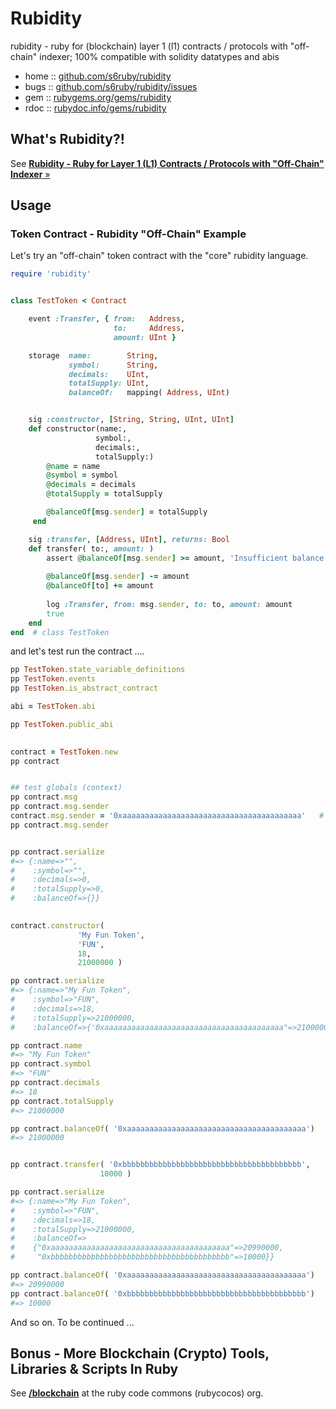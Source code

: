 # Rubidity 

rubidity - ruby for (blockchain) layer 1 (l1) contracts / protocols with "off-chain" indexer; 100% compatible with solidity datatypes and abis


* home  :: [github.com/s6ruby/rubidity](https://github.com/s6ruby/rubidity)
* bugs  :: [github.com/s6ruby/rubidity/issues](https://github.com/s6ruby/rubidity/issues)
* gem   :: [rubygems.org/gems/rubidity](https://rubygems.org/gems/rubidity)
* rdoc  :: [rubydoc.info/gems/rubidity](http://rubydoc.info/gems/rubidity)




## What's Rubidity?!

See [**Rubidity - Ruby for Layer 1 (L1) Contracts / Protocols with "Off-Chain" Indexer**  »](https://github.com/s6ruby/rubidity)


## Usage

### Token Contract - Rubidity "Off-Chain" Example

Let's try an "off-chain" token contract with 
the "core" rubidity language.


``` ruby
require 'rubidity'


class TestToken < Contract    

    event :Transfer, { from:   Address, 
                       to:     Address, 
                       amount: UInt }

    storage  name:        String, 
             symbol:      String, 
             decimals:    UInt,       
             totalSupply: UInt,
             balanceOf:   mapping( Address, UInt) 


    sig :constructor, [String, String, UInt, UInt] 
    def constructor(name:, 
                   symbol:, 
                   decimals:,
                   totalSupply:) 
        @name = name
        @symbol = symbol
        @decimals = decimals
        @totalSupply = totalSupply

        @balanceOf[msg.sender] = totalSupply
     end

    sig :transfer, [Address, UInt], returns: Bool 
    def transfer( to:, amount: )
        assert @balanceOf[msg.sender] >= amount, 'Insufficient balance'
        
        @balanceOf[msg.sender] -= amount
        @balanceOf[to] += amount
   
        log :Transfer, from: msg.sender, to: to, amount: amount        
        true
    end
end  # class TestToken  
```


and let's test run the contract ....

``` ruby
pp TestToken.state_variable_definitions
pp TestToken.events 
pp TestToken.is_abstract_contract

abi = TestToken.abi

pp TestToken.public_abi
  

contract = TestToken.new
pp contract


## test globals (context)
pp contract.msg
pp contract.msg.sender
contract.msg.sender = '0xaaaaaaaaaaaaaaaaaaaaaaaaaaaaaaaaaaaaaaaa'   # a(lice)
pp contract.msg.sender


pp contract.serialize
#=> {:name=>"", 
#    :symbol=>"", 
#    :decimals=>0, 
#    :totalSupply=>0, 
#    :balanceOf=>{}}
      

contract.constructor(
               'My Fun Token',
               'FUN',
               18,
               21000000 )

pp contract.serialize
#=> {:name=>"My Fun Token",
#    :symbol=>"FUN",
#    :decimals=>18,
#    :totalSupply=>21000000,
#    :balanceOf=>{'0xaaaaaaaaaaaaaaaaaaaaaaaaaaaaaaaaaaaaaaaa"=>21000000}}

pp contract.name
#=> "My Fun Token"
pp contract.symbol
#=> "FUN"
pp contract.decimals    
#=> 18
pp contract.totalSupply
#=> 21000000

pp contract.balanceOf( '0xaaaaaaaaaaaaaaaaaaaaaaaaaaaaaaaaaaaaaaaa')
#=> 21000000


pp contract.transfer( '0xbbbbbbbbbbbbbbbbbbbbbbbbbbbbbbbbbbbbbbbb', 
                    10000 )

pp contract.serialize
#=> {:name=>"My Fun Token",
#    :symbol=>"FUN",
#    :decimals=>18,
#    :totalSupply=>21000000,
#    :balanceOf=>
#    {"0xaaaaaaaaaaaaaaaaaaaaaaaaaaaaaaaaaaaaaaaa"=>20990000, 
#     "0xbbbbbbbbbbbbbbbbbbbbbbbbbbbbbbbbbbbbbbbb"=>10000}}

pp contract.balanceOf( '0xaaaaaaaaaaaaaaaaaaaaaaaaaaaaaaaaaaaaaaaa')
#=> 20990000 
pp contract.balanceOf( '0xbbbbbbbbbbbbbbbbbbbbbbbbbbbbbbbbbbbbbbbb')
#=> 10000
```


And so on.  To be continued ...



## Bonus - More Blockchain (Crypto) Tools, Libraries & Scripts In Ruby

See [**/blockchain**](https://github.com/rubycocos/blockchain) 
at the ruby code commons (rubycocos) org.





